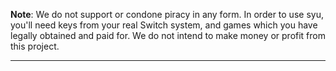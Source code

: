 

**Note**: We do not support or condone piracy in any form. In order to use syu, you'll need keys from your real Switch system, and games which you have legally obtained and paid for. We do not intend to make money or profit from this project.

<hr />
